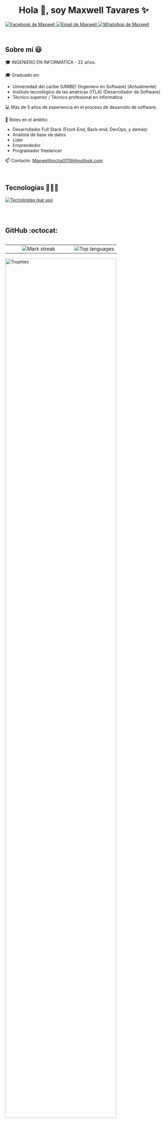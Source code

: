 <h1 align="center">Hola 👋, soy Maxwell Tavares ✨</h1>

<p align="left">
  <a href="https://www.facebook.com/profile.php?id=61561486903862" target="_blank">
    <img src="https://img.shields.io/badge/Facebook-1877F2?style=for-the-badge&logo=facebook&logoColor=white" alt="Facebook de Maxwell" />
  </a>
  <a href="mailto:Maxwelltrocha0709@outlook.com" target="_blank">
    <img src="https://img.shields.io/badge/Gmail-D14836?style=for-the-badge&logo=gmail&logoColor=white" alt="Email de Maxwell" />
  </a>
  <a href="https://wa.me/+18296820160" target="_blank">
  <img src="https://img.shields.io/badge/WhatsApp-25D366?style=for-the-badge&logo=whatsapp&logoColor=white" alt="WhatsApp de Maxwell" />
</a>
</p>
<br>

<h2>Sobre mí 😃</h2>
<p align="left">
  🎓 INGENIERO EN INFORMÁTICA - 22 años.
  <br>
  <br>
  🎓 Graduado en:
  <ul>
    <li>Universidad del caribe (UNIBE) (Ingeniero en Software) (Actualmente)</li>
    <li>Instituto tecnológico de las américas (ITLA) (Desarrollador de Software)</li>
    <li>Técnico superior / Técnico profesional en informática</li>
  </ul>
  💻 Más de 5 años de experiencia en el proceso de desarrollo de software.
  <br>
  <br>
  📝 Roles en el ámbito:
  <ul>
    <li>Desarrollador Full Stack (Front-End, Back-end, DevOps, y demás)</li>
    <li>Analista de base de datos</li>
    <li>Líder</li>
    <li>Emprendedor</li>
    <li>Programador freelancer</li>
  </ul>
  📫 Contacto: <a href="mailto:Maxwelltrocha0709@outlook.com">Maxwelltrocha0709@outlook.com</a>
</p>
<br>

<h2>Tecnologías 👨🏻‍💻</h2>
<p align="left">
  <a href="https://skillicons.dev">
    <img src="https://skillicons.dev/icons?i=androidstudio,c,cs,cpp,java,php,dart,flutter,py,dotnet,css,html,js,nodejs,mysql,sqlite,firebase,gtk,git,github,docker,materialui,postman,eclipse,vscode,bash,linux,ai,ps&perline=12" alt="Tecnologías que uso" />
  </a>
</p>
<br><br>

<h2>GitHub :octocat:</h2>
<p align="center">
  <table align="left">
    <tr>
      <td align="center" width="60%">
        <img src="https://github-readme-streak-stats.herokuapp.com/?user=MaxwellTav&theme=dark&hide_border=false" alt="Mark streak" />
      </td>
      <td align="center" width="40%">
        <img src="https://github-readme-stats.anuraghazra1.vercel.app/api/top-langs/?username=MaxwellTav&theme=dark&hide_border=false&no-bg=true&no-frame=true&langs_count=10" alt="Top languages" />
      </td>
    </tr>
  </table>
  <div align="left">
    <a href="https://github.com/ryo-ma/github-profile-trophy" title="Go to Source">
      <img src="https://github-profile-trophy.vercel.app/?username=MaxwellTav&theme=radical&row=1&column=7&margin-h=15&margin-w=5&no-bg=true" width="84%" alt="Trophies" />
    </a>
  </div>
</p>

### :exclamation: Technologías:

| Lenguajes | Front-End | Back-End | Próximamente |
| ------ | ------ | ------ | ------ |
| ![C#](https://img.shields.io/badge/c%23-%23239120.svg?style=for-the-badge&logo=csharp&logoColor=white) | ![](https://img.shields.io/badge/React-20232A?style=for-the-badge&logo=react&logoColor=61DAFB) | ![.Net](https://img.shields.io/badge/.NET-5C2D91?style=for-the-badge&logo=.net&logoColor=white)       | ![NestJS](https://img.shields.io/badge/nestjs-%23E0234E.svg?style=for-the-badge&logo=nestjs&logoColor=white)       |
| ![](https://img.shields.io/badge/js-007ACC?style=for-the-badge&logo=js&logoColor=white) | ![](https://img.shields.io/badge/Next.js-000000?style=for-the-badge&logo=next.js&logoColor=white) | ![MicrosoftSQLServer](https://img.shields.io/badge/Microsoft%20SQL%20Server-CC2927?style=for-the-badge&logo=microsoft%20sql%20server&logoColor=white) | ![MongoDB](https://img.shields.io/badge/MongoDB-%234ea94b.svg?style=for-the-badge&logo=mongodb&logoColor=white)       |
|  | ![](https://img.shields.io/badge/React_Native-20232A?style=for-the-badge&logo=react&logoColor=61DAFB) | ![Firebase](https://img.shields.io/badge/firebase-a08021?style=for-the-badge&logo=firebase&logoColor=ffcd34)       |        |
| ![Python](https://img.shields.io/badge/python-3670A0?style=for-the-badge&logo=python&logoColor=ffdd54) | | ![MySQL](https://img.shields.io/badge/mysql-4479A1.svg?style=for-the-badge&logo=mysql&logoColor=white) |        |
|  | ![](https://img.shields.io/badge/Tailwind_CSS-38B2AC?style=for-the-badge&logo=tailwind-css&logoColor=white) | ![Docker](https://img.shields.io/badge/docker-%230db7ed.svg?style=for-the-badge&logo=docker&logoColor=white)       |        |

---
